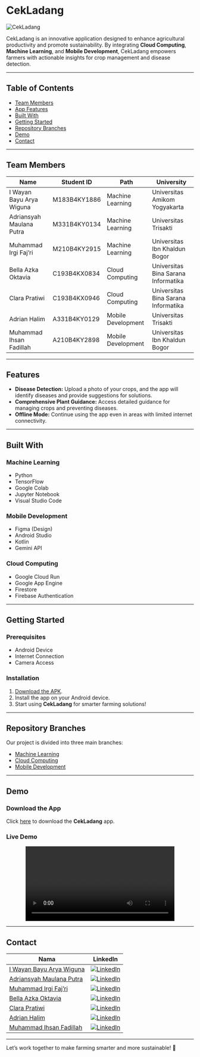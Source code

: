 # CekLadang

![CekLadang](https://github.com/rifkydelta/RempahRia/assets/68815594/19db733d-512c-4aff-b28b-cf70ef697cb3)

CekLadang is an innovative application designed to enhance agricultural productivity and promote sustainability. By integrating **Cloud Computing**, **Machine Learning**, and **Mobile Development**, CekLadang empowers farmers with actionable insights for crop management and disease detection.

---

## **Table of Contents**

- [Team Members](#team-members)
- [App Features](#features)
- [Built With](#built-with)
- [Getting Started](#getting-started)
- [Repository Branches](#repository-branches)
- [Demo](#demo)
- [Contact](#contact)

---

## **Team Members**

| **Name**                  | **Student ID**     | **Path**            | **University**                       |
|---------------------------|--------------------|---------------------|---------------------------------------|
| I Wayan Bayu Arya Wiguna  | M183B4KY1886       | Machine Learning    | Universitas Amikom Yogyakarta         |
| Adriansyah Maulana Putra  | M331B4KY0134       | Machine Learning    | Universitas Trisakti                  |
| Muhammad Irgi Faj’ri      | M210B4KY2915       | Machine Learning    | Universitas Ibn Khaldun Bogor         |
| Bella Azka Oktavia        | C193B4KX0834       | Cloud Computing     | Universitas Bina Sarana Informatika   |
| Clara Pratiwi             | C193B4KX0946       | Cloud Computing    | Universitas Bina Sarana Informatika |
| Adrian Halim              | A331B4KY0129       | Mobile Development  | Universitas Trisakti                  |
| Muhammad Ihsan Fadillah   | A210B4KY2898       | Mobile Development  | Universitas Ibn Khaldun Bogor         |

---

## **Features**

- **Disease Detection:** Upload a photo of your crops, and the app will identify diseases and provide suggestions for solutions.
- **Comprehensive Plant Guidance:** Access detailed guidance for managing crops and preventing diseases.
- **Offline Mode:** Continue using the app even in areas with limited internet connectivity.

---

## **Built With**

### **Machine Learning**
- Python
- TensorFlow
- Google Colab
- Jupyter Notebook
- Visual Studio Code

### **Mobile Development**
- Figma (Design)
- Android Studio
- Kotlin
- Gemini API

### **Cloud Computing**
- Google Cloud Run
- Google App Engine
- Firestore
- Firebase Authentication

---

## **Getting Started**

### **Prerequisites**
- Android Device
- Internet Connection
- Camera Access

### **Installation**
1. [Download the APK](https://drive.google.com/drive/folders/1fRGdmma5kzgR_RIYAWrThaZjV0mcXeXQ).
2. Install the app on your Android device.
3. Start using **CekLadang** for smarter farming solutions!

---

## **Repository Branches**

Our project is divided into three main branches:

- [Machine Learning](https://github.com/CekLadang/MachineLearning)
- [Cloud Computing](https://github.com/CekLadang/CloudComputing)
- [Mobile Development](https://github.com/rifkydelta/RempahRia/tree/MD-RempahRia)

---

## **Demo**

### **Download the App**
Click [here](https://drive.google.com/drive/folders/1fRGdmma5kzgR_RIYAWrThaZjV0mcXeXQ?usp=drive_link) to download the **CekLadang** app.

### **Live Demo**

<div align="center">
  <video src="https://github.com/rifkydelta/RempahRia/assets/68815594/3d7294b3-eadc-492c-9f46-f520baa2dacb" width="400"></video>
</div>

---

## Contact

| Nama                     | LinkedIn                                                                                                                                                     |
|--------------------------|--------------------------------------------------------------------------------------------------------------------------------------------------------------|
| [I Wayan Bayu Arya Wiguna](https://www.linkedin.com/in/i-wayan-bayu-arya-wiguna/)      | [![LinkedIn](https://img.shields.io/badge/LinkedIn-%230077B5.svg?logo=linkedin&logoColor=white)](https://www.linkedin.com/in/i-wayan-bayu-arya-wiguna/)  |
| [Adriansyah Maulana Putra](https://www.linkedin.com/in/adriansyah-maulana-putra-b72993295/) | [![LinkedIn](https://img.shields.io/badge/LinkedIn-%230077B5.svg?logo=linkedin&logoColor=white)](https://www.linkedin.com/in/adriansyah-maulana-putra-b72993295/) |
| [Muhammad Irgi Faj’ri](https://id.linkedin.com/in/muhammad-irgi-51831a311/)               | [![LinkedIn](https://img.shields.io/badge/LinkedIn-%230077B5.svg?logo=linkedin&logoColor=white)](https://id.linkedin.com/in/muhammad-irgi-51831a311/)   |
| [Bella Azka Oktavia](http://www.linkedin.com/in/bella-azka-oktavia/)   | [![LinkedIn](https://img.shields.io/badge/LinkedIn-%230077B5.svg?logo=linkedin&logoColor=white)](http://www.linkedin.com/in/bella-azka-oktavia/)     |
| [Clara Pratiwi](https://www.linkedin.com/in/clarapratiwi/)     | [![LinkedIn](https://img.shields.io/badge/LinkedIn-%230077B5.svg?logo=linkedin&logoColor=white)](https://www.linkedin.com/in/clarapratiwi/)   |
| [Adrian Halim](https://www.linkedin.com/in/adrian-halim-2226b5254/)      | [![LinkedIn](https://img.shields.io/badge/LinkedIn-%230077B5.svg?logo=linkedin&logoColor=white)](https://www.linkedin.com/in/adrian-halim-2226b5254/)  |
| [Muhammad Ihsan Fadillah](https://www.linkedin.com/in/muhammad-ihsan-fadillah-1a0b991b6/)    | [![LinkedIn](https://img.shields.io/badge/LinkedIn-%230077B5.svg?logo=linkedin&logoColor=white)](https://www.linkedin.com/in/muhammad-ihsan-fadillah-1a0b991b6/)    |


---

Let’s work together to make farming smarter and more sustainable! 🌱
